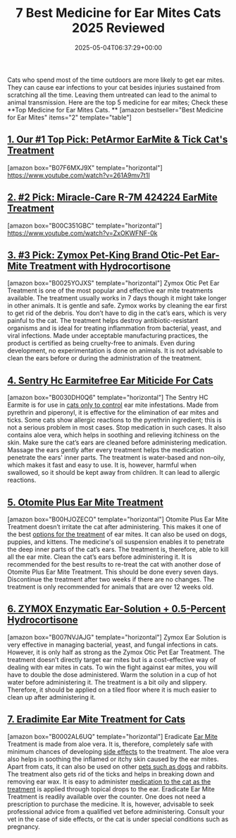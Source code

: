 ﻿---
layout: post
title: 7 Best Medicine for Ear Mites Cats 2025 Reviewed
date: '2025-05-04T06:37:29+00:00'
categories:
- Gnats
- Product Reviews
tags: []
slug: /best-medicine-for-ear-mites-in-cats/
lastmod: 2025-05-07T12:21:24+03:00
---

Cats who spend most of the time outdoors are more likely to get ear mites.
They can cause ear infections to your cat besides injuries sustained from scratching all the time.
Leaving them untreated can lead to the animal to animal transmission. Here are the top 5 medicine for ear mites; Check these
**Top Medicine for Ear Mites Cats. **
[amazon bestseller="Best Medicine for Ear Mites" items="2" template="table"]
## [**1. Our #1 Top Pick: PetArmor EarMite & Tick Cat's Treatment**](https://www.amazon.com/dp/B07F6MXJ9X/?tag=p-policy-20)
[amazon box="B07F6MXJ9X" template="horizontal"]
https://www.youtube.com/watch?v=261A9mv7t1I
## [**2. #2 Pick: Miracle-Care R-7M 424224 EarMite Treatment**](https://www.amazon.com/dp/B00C351GBC/?tag=p-policy-20)
[amazon box="B00C351GBC" template="horizontal"]
https://www.youtube.com/watch?v=ZxOKWFNF-0k
## [**3. #3 Pick: Zymox Pet-King Brand Otic-Pet Ear-Mite Treatment with Hydrocortisone**](https://www.amazon.com/dp/B01NAGRRRU/?tag=p-policy-20)
[amazon box="B0025YOJXS" template="horizontal"]
Zymox Otic Pet Ear Treatment is one of the most popular and effective ear mite treatments available. The treatment usually works in 7 days though it might take longer in other animals.
It is gentle and safe. Zymox works by cleaning the ear first to get rid of the debris. You don’t have to dig in the cat’s ears, which is very painful to the cat.
The treatment helps destroy antibiotic-resistant organisms and is ideal for treating inflammation from bacterial, yeast, and viral infections.
Made under acceptable manufacturing practices, the product is certified as being cruelty-free to animals.
Even during development, no experimentation is done on animals. It is not advisable to clean the ears before or during the administration of the treatment.
## [4. Sentry Hc Earmitefree Ear Miticide For Cats](https://www.amazon.com/dp/B0030DH0Q6/?tag=p-policy-20)
[amazon box="B0030DH0Q6" template="horizontal"]
The Sentry HC Earmite is for use in
[cats only to control](https://pestpolicy.com/diatomaceous-earth-for-fleas-on-cats/)
ear mite infestations. Made from pyrethrin and piperonyl, it is effective for the elimination of ear mites and ticks.
Some cats show allergic reactions to the pyrethrin ingredient; this is not a serious problem in most cases. Stop medication in such cases. It also contains aloe vera, which helps in soothing and relieving itchiness on the skin.
Make sure the cat’s ears are cleaned before administering medication. Massage the ears gently after every treatment helps the medication penetrate the ears' inner parts.
The treatment is water-based and non-oily, which makes it fast and easy to use. It is, however, harmful when swallowed, so it should be kept away from children. It can lead to allergic reactions.
## [5. Otomite Plus Ear Mite Treatment](https://www.amazon.com/dp/B00HJOZECO/?tag=p-policy-20)
[amazon box="B00HJOZECO" template="horizontal"]
Otomite Plus Ear Mite Treatment doesn’t irritate the cat after administering. This makes it one of the best
[options for the treatment](https://pestpolicy.com/subterranean-termites-treatment/)
of ear mites. It can also be used on dogs, puppies, and kittens.
The medicine's oil suspension enables it to penetrate the deep inner parts of the cat’s ears. The treatment is, therefore, able to kill all the ear mite. Clean the cat’s ears before administering it.
It is recommended for the best results to re-treat the cat with another dose of Otomite Plus Ear Mite Treatment. This should be done every seven days.
Discontinue the treatment after two weeks if there are no changes. The treatment is only recommended for animals that are over 12 weeks old.
## [6. ZYMOX Enzymatic Ear-Solution + 0.5-Percent Hydrocortisone](https://www.amazon.com/dp/B007NVJAJG/?tag=p-policy-20)
[amazon box="B007NVJAJG" template="horizontal"]
Zymox Ear Solution is very effective in managing bacterial, yeast, and fungal infections in cats. However, it is only half as strong as the Zymox Otic Pet Ear Treatment.
The treatment doesn’t directly target ear mites but is a cost-effective way of dealing with ear mites in cats. To win the fight against ear mites, you will have to double the dose administered.
Warm the solution in a cup of hot water before administering it. The treatment is a bit oily and slippery. Therefore, it should be applied on a tiled floor where it is much easier to clean up after administering it.
## [7. Eradimite Ear Mite Treatment for Cats](https://www.amazon.com/dp/B0002AL6UQ/?tag=p-policy-20)
[amazon box="B0002AL6UQ" template="horizontal"]
Eradicate
[Ear Mite](https://pestpolicy.com/can-humans-get-ear-mites-from-dogs/)
Treatment is made from aloe vera. It is, therefore, completely safe with minimum chances of developing
[side effects](https://pestpolicy.com/diatomaceous-earth/)
to the treatment.
The aloe vera also helps in soothing the inflamed or itchy skin caused by the ear mites. Apart from cats, it can also be used on other
[pets such as dogs](https://pestpolicy.com/what-is-blep-in-pets-cats-and-dogs/)
and rabbits. The treatment also gets rid of the ticks and helps in breaking down and removing ear wax.
It is easy to administer
[medication to the cat as the treatment](https://pestpolicy.com/best-flea-treatment-for-cats/)
is applied through topical drops to the ear. Eradicate Ear Mite Treatment is readily available over the counter.
One does not need a prescription to purchase the medicine. It is, however, advisable to seek professional advice from a qualified vet before administering. Consult your vet in the case of side effects, or the cat is under special conditions such as pregnancy.